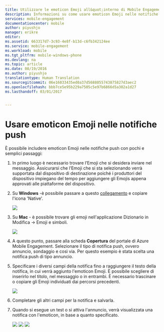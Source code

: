 ```yaml
---
title: Utilizzare le emoticon Emoji all&quot;interno di Mobile Engagement di Azure
description: Informazioni su come usare emoticon Emoji nelle notifiche push
services: mobile-engagement
documentationcenter: mobile
author: piyushjo
manager: erikre
editor: 
ms.assetid: 663317d7-3c93-4e8f-b13d-c6fb342124ee
ms.service: mobile-engagement
ms.workload: mobile
ms.tgt_pltfrm: mobile-windows-phone
ms.devlang: na
ms.topic: article
ms.date: 08/19/2016
ms.author: piyushjo
translationtype: Human Translation
ms.sourcegitcommit: 06e16033435ed0a37d5688055743875827d3aec2
ms.openlocfilehash: bbb7ce5e95b229a7505c5e97b6866d5a302a1d27
ms.lasthandoff: 03/01/2017


---
```

# <a name="use-emoji-emoticon-within-push-notifications"></a>Usare emoticon Emoji nelle notifiche push
È possibile includere emoticon Emoji nelle notifiche push con pochi e semplici passaggi: 

1. In primo luogo è necessario trovare l’Emoji che si desidera inviare nel messaggio. Assicurarsi che l’Emoji che si sta selezionando verrà supportata dal dispositivo di destinazione poiché i produttori del dispositivo impiegano del tempo per aggiungere gli Emojis appena approvati alle piattaforme del dispositivo. 
2. Su **Windows** -è possibile passare a questo [collegamento](http://apps.timwhitlock.info/emoji/tables/unicode) e copiare l'icona 'Native'.
   
    ![][7] 
3. Su **Mac** - è possibile trovare gli emoji nell'applicazione Dizionario in Modifica -> Emoji e simboli.
   
    ![][6] 
4. A questo punto, passare alla scheda **Copertura** del portale di Azure Mobile Engagement. Selezionare il tipo di notifica push, ovvero annuncio, sondaggio e così via. Per questo esempio è stata scelta una notifica push di tipo annuncio.
5. Specificare i diversi campi della notifica fino a raggiungere il testo della notifica, in cui verrà aggiunto l'emoticon Emoji. È possibile scegliere di inserirlo nel titolo, nel messaggio o in entrambi. È necessario trascinare o copiare gli Emoji individuati dai percorsi precedenti. 
   
    ![][1]
6. Completare gli altri campi per la notifica e salvarla. 
7. Quando si esegue un test o si attiva l'annuncio, verrà visualizzata una notifica con l'emoticon, in base a quanto specificato.   
   
    ![][3] ![][4] ![][5]

<!-- Images. -->
[1]: ./media/mobile-engagement-use-emoji-with-push/notification_input.png
[3]: ./media/mobile-engagement-use-emoji-with-push/iOS_Emoji.png
[4]: ./media/mobile-engagement-use-emoji-with-push/Android_Emoji.png
[5]: ./media/mobile-engagement-use-emoji-with-push/WindowsPhone_Emoji.png
[6]: ./media/mobile-engagement-use-emoji-with-push/Mac_SelectEmoji.png
[7]: ./media/mobile-engagement-use-emoji-with-push/Windows_SelectEmoji.png


